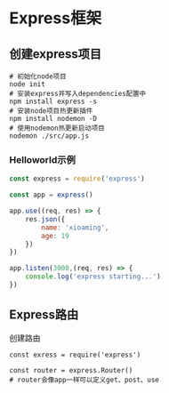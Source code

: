 # Express框架

## 创建express项目

``` 
# 初始化node项目
node init
# 安装express并写入dependencies配置中
npm install express -s
# 安装node项目热更新插件
npm install nodemon -D
# 使用nodemon热更新启动项目
nodemon ./src/app.js
```

### Helloworld示例

``` javascript
const express = require('express')

const app = express()

app.use((req, res) => {
    res.json({
        name: 'xioaming',
        age: 19
    })
})

app.listen(3000,(req, res) => {
    console.log('express starting...')
})
```

## Express路由

创建路由

``` 
const exress = require('express')

const router = express.Router()
# router会像app一样可以定义get、post、use
```







